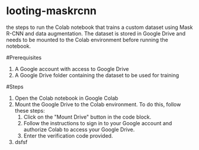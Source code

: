 # looting-maskrcnn
the steps to run the Colab notebook that trains a custom dataset using Mask R-CNN and data augmentation. The dataset is stored in Google Drive and needs to be mounted to the Colab environment before running the notebook.

#Prerequisites
1. A Google account with access to Google Drive
2. A Google Drive folder containing the dataset to be used for training

#Steps
1. Open the Colab notebook in Google Colab
2. Mount the Google Drive to the Colab environment. To do this, follow these steps:
   1. Click on the "Mount Drive" button in the code block.
   2. Follow the instructions to sign in to your Google account and authorize Colab to access your Google Drive.
   3. Enter the verification code provided.
3. dsfsf 
